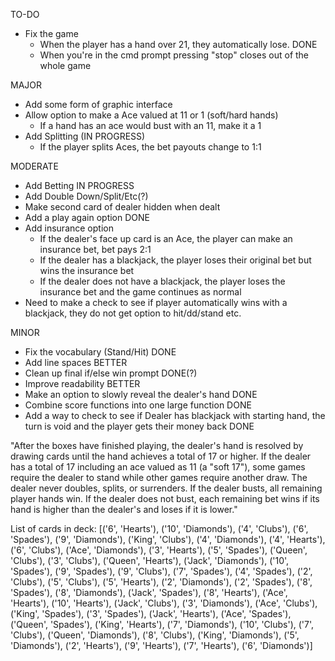 TO-DO

- Fix the game
    - When the player has a hand over 21, they automatically lose. DONE
    - When you're in the cmd prompt pressing "stop" closes out of the whole game

MAJOR
 - Add some form of graphic interface
 - Allow option to make a Ace valued at 11 or 1 (soft/hard hands)
    - If a hand has an ace would bust with an 11, make it a 1
- Add Splitting (IN PROGRESS)
    - If the player splits Aces, the bet payouts change to 1:1


MODERATE 
 - Add Betting IN PROGRESS
 - Add Double Down/Split/Etc(?)
 - Make second card of dealer hidden when dealt
 - Add a play again option DONE
 - Add insurance option
    - If the dealer's face up card is an Ace, the player can make an insurance bet, bet pays 2:1
    - If the dealer has a blackjack, the player loses their original bet but wins the insurance bet
    - If the dealer does not have a blackjack, the player loses the insurance bet and the game continues as normal
 - Need to make a check to see if player automatically wins with a blackjack, they do not get option to hit/dd/stand etc.
 


MINOR
 - Fix the vocabulary (Stand/Hit) DONE
 - Add line spaces BETTER
 - Clean up final if/else win prompt DONE(?)
 - Improve readability BETTER
 - Make an option to slowly reveal the dealer's hand DONE
 - Combine score functions into one large function DONE
 - Add a way to check to see if Dealer has blackjack with starting hand, the turn is void and the player gets their money back DONE


"After the boxes have finished playing, the dealer's hand is resolved by drawing cards until the hand achieves a total of 17 or higher. If the dealer has a total of 17 including an ace valued as 11 (a "soft 17"), some games require the dealer to stand while other games require another draw. The dealer never doubles, splits, or surrenders. If the dealer busts, all remaining player hands win. If the dealer does not bust, each remaining bet wins if its hand is higher than the dealer's and loses if it is lower."

List of cards in deck:
[('6', 'Hearts'), ('10', 'Diamonds'), ('4', 'Clubs'), ('6', 'Spades'), ('9', 'Diamonds'), ('King', 'Clubs'), ('4', 'Diamonds'), ('4', 'Hearts'), ('6', 'Clubs'), ('Ace', 'Diamonds'), ('3', 'Hearts'), ('5', 'Spades'), ('Queen', 'Clubs'), ('3', 'Clubs'), ('Queen', 'Hearts'), ('Jack', 'Diamonds'), ('10', 'Spades'), ('9', 'Spades'), ('9', 'Clubs'), ('7', 'Spades'), ('4', 'Spades'), ('2', 'Clubs'), ('5', 'Clubs'), ('5', 'Hearts'), ('2', 'Diamonds'), ('2', 'Spades'), ('8', 'Spades'), ('8', 'Diamonds'), ('Jack', 'Spades'), ('8', 'Hearts'), ('Ace', 'Hearts'), ('10', 'Hearts'), ('Jack', 'Clubs'), ('3', 'Diamonds'), ('Ace', 'Clubs'), ('King', 'Spades'), ('3', 'Spades'), ('Jack', 'Hearts'), ('Ace', 'Spades'), ('Queen', 'Spades'), ('King', 'Hearts'), ('7', 'Diamonds'), ('10', 'Clubs'), ('7', 'Clubs'), ('Queen', 'Diamonds'), ('8', 'Clubs'), ('King', 'Diamonds'), ('5', 'Diamonds'), ('2', 'Hearts'), ('9', 'Hearts'), ('7', 'Hearts'), ('6', 'Diamonds')]